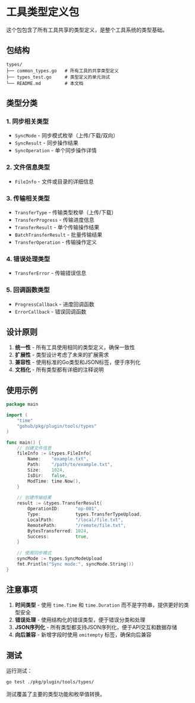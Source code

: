 # 工具类型定义包

这个包包含了所有工具共享的类型定义，是整个工具系统的类型基础。

## 包结构

```
types/
├── common_types.go   # 所有工具的共享类型定义
├── types_test.go     # 类型定义的单元测试
└── README.md         # 本文档
```

## 类型分类

### 1. 同步相关类型
- `SyncMode` - 同步模式枚举（上传/下载/双向）
- `SyncResult` - 同步操作结果
- `SyncOperation` - 单个同步操作详情

### 2. 文件信息类型
- `FileInfo` - 文件或目录的详细信息

### 3. 传输相关类型
- `TransferType` - 传输类型枚举（上传/下载）
- `TransferProgress` - 传输进度信息
- `TransferResult` - 单个传输操作结果
- `BatchTransferResult` - 批量传输结果
- `TransferOperation` - 传输操作定义

### 4. 错误处理类型
- `TransferError` - 传输错误信息

### 5. 回调函数类型
- `ProgressCallback` - 进度回调函数
- `ErrorCallback` - 错误回调函数

## 设计原则

1. **统一性** - 所有工具使用相同的类型定义，确保一致性
2. **扩展性** - 类型设计考虑了未来的扩展需求
3. **兼容性** - 使用标准的Go类型和JSON标签，便于序列化
4. **文档化** - 所有类型都有详细的注释说明

## 使用示例

```go
package main

import (
    "time"
    "gohub/pkg/plugin/tools/types"
)

func main() {
    // 创建文件信息
    fileInfo := &types.FileInfo{
        Name:    "example.txt",
        Path:    "/path/to/example.txt",
        Size:    1024,
        IsDir:   false,
        ModTime: time.Now(),
    }
    
    // 创建传输结果
    result := &types.TransferResult{
        OperationID:      "op-001",
        Type:             types.TransferTypeUpload,
        LocalPath:        "/local/file.txt",
        RemotePath:       "/remote/file.txt",
        BytesTransferred: 1024,
        Success:          true,
    }
    
    // 使用同步模式
    syncMode := types.SyncModeUpload
    fmt.Println("Sync mode:", syncMode.String())
}
```

## 注意事项

1. **时间类型** - 使用 `time.Time` 和 `time.Duration` 而不是字符串，提供更好的类型安全
2. **错误处理** - 使用结构化的错误类型，便于错误分类和处理
3. **JSON序列化** - 所有类型都支持JSON序列化，便于API交互和数据存储
4. **向后兼容** - 新增字段时使用 `omitempty` 标签，确保向后兼容

## 测试

运行测试：

```bash
go test ./pkg/plugin/tools/types/
```

测试覆盖了主要的类型功能和枚举值转换。 